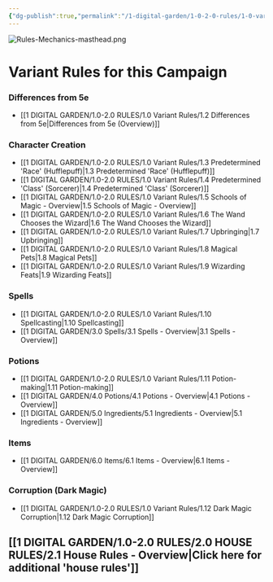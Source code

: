 ```yaml
---
{"dg-publish":true,"permalink":"/1-digital-garden/1-0-2-0-rules/1-0-variant-rules/1-1-variant-rules-overview/","title":"Variant Rules"}
---
```


![Rules-Mechanics-masthead.png](/img/user/1%20DIGITAL%20GARDEN/Images%20&%20Banners/Rules-Mechanics-masthead.png)

# Variant Rules for this Campaign

### Differences from 5e
- [[1 DIGITAL GARDEN/1.0-2.0 RULES/1.0 Variant Rules/1.2 Differences from 5e\|Differences from 5e (Overview)]]

### Character Creation
- [[1 DIGITAL GARDEN/1.0-2.0 RULES/1.0 Variant Rules/1.3 Predetermined 'Race' (Hufflepuff)\|1.3 Predetermined 'Race' (Hufflepuff)]]
- [[1 DIGITAL GARDEN/1.0-2.0 RULES/1.0 Variant Rules/1.4 Predetermined 'Class' (Sorcerer)\|1.4 Predetermined 'Class' (Sorcerer)]]
- [[1 DIGITAL GARDEN/1.0-2.0 RULES/1.0 Variant Rules/1.5 Schools of Magic - Overview\|1.5 Schools of Magic - Overview]]
- [[1 DIGITAL GARDEN/1.0-2.0 RULES/1.0 Variant Rules/1.6 The Wand Chooses the Wizard\|1.6 The Wand Chooses the Wizard]]
- [[1 DIGITAL GARDEN/1.0-2.0 RULES/1.0 Variant Rules/1.7 Upbringing\|1.7 Upbringing]]
- [[1 DIGITAL GARDEN/1.0-2.0 RULES/1.0 Variant Rules/1.8 Magical Pets\|1.8 Magical Pets]]
- [[1 DIGITAL GARDEN/1.0-2.0 RULES/1.0 Variant Rules/1.9 Wizarding Feats\|1.9 Wizarding Feats]]

### Spells
- [[1 DIGITAL GARDEN/1.0-2.0 RULES/1.0 Variant Rules/1.10 Spellcasting\|1.10 Spellcasting]]
- [[1 DIGITAL GARDEN/3.0 Spells/3.1 Spells - Overview\|3.1 Spells - Overview]]

### Potions
- [[1 DIGITAL GARDEN/1.0-2.0 RULES/1.0 Variant Rules/1.11 Potion-making\|1.11 Potion-making]]
- [[1 DIGITAL GARDEN/4.0 Potions/4.1 Potions - Overview\|4.1 Potions - Overview]]
- [[1 DIGITAL GARDEN/5.0 Ingredients/5.1 Ingredients - Overview\|5.1 Ingredients - Overview]]

### Items
- [[1 DIGITAL GARDEN/6.0 Items/6.1 Items - Overview\|6.1 Items - Overview]]

### Corruption (Dark Magic)
- [[1 DIGITAL GARDEN/1.0-2.0 RULES/1.0 Variant Rules/1.12 Dark Magic Corruption\|1.12 Dark Magic Corruption]]

## [[1 DIGITAL GARDEN/1.0-2.0 RULES/2.0 HOUSE RULES/2.1 House Rules - Overview\|Click here for additional 'house rules']]
